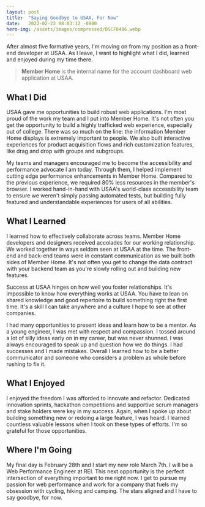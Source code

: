 ```yaml
---
layout: post
title:  "Saying Goodbye to USAA, For Now"
date:   2022-02-22 08:03:12 -0800
hero-img: /assets/images/compressed/DSCF0486.webp
---
```

After almost five formative years, I'm moving on from my position as a front-end developer at USAA. As I leave, I want to highlight what I did, learned and enjoyed during my time there.

> **Member Home** is the internal name for the account dashboard web application at USAA.

## What I Did
USAA gave me opportunities to build robust web applications. I'm most proud of the work my team and I put into Member Home. It's not often you get the opportunity to build a highly trafficked web experience, especially out of college. There was so much on the line: the information Member Home displays is extremely important to people. We also built interactive experiences for product acquisition flows and rich customization features, like drag and drop with groups and subgroups. 

My teams and managers encouraged me to become the accessibility and performance advocate I am today. Through them, I helped implement cutting edge performance enhancements in Member Home. Compared to the previous experience, we required 80% less resources in the member's browser. I worked hand-in-hand with USAA's world-class accessibility team to ensure we weren't simply passing automated tests, but building fully featured and understandable experiences for users of all abilities.

## What I Learned
I learned how to effectively collaborate across teams. Member Home developers and designers received accolades for our working relationship. We worked together in ways seldom seen at USAA at the time. The front-end and back-end teams were in constant communication as we built both sides of Member Home. It's not often you get to change the data contract with your backend team as you're slowly rolling out and building new features.

Success at USAA hinges on how well you foster relationships. It's impossible to know how everything works at USAA. You have to lean on shared knowledge and good repertoire to build something right the first time. It's a skill I can take anywhere and a culture I hope to see at other companies.

I had many opportunities to present ideas and learn how to be a mentor. As a young engineer, I was met with respect and compassion. I tossed around a lot of silly ideas early on in my career, but was never shunned. I was always encouraged to speak up and question how we do things. I had successes and I made mistakes. Overall I learned how to be a better communicator and someone who considers a problem as whole before rushing to fix it.

## What I Enjoyed
I enjoyed the freedom I was afforded to innovate and refactor. Dedicated innovation sprints, hackathon competitions and supportive scrum managers and stake holders were key in my success. Again, when I spoke up about building something new or redoing a large feature, I was heard. I learned countless valuable lessons when I took on these types of efforts. I'm so grateful for those opportunities.

## Where I'm Going
My final day is February 28th and I start my new role March 7th. I will be a Web Performance Engineer at REI. This next opportunity is the perfect intersection of everything important to me right now. I get to pursue my passion for web performance and work for a company that fuels my obsession with cycling, hiking and camping. The stars aligned and I have to say goodbye, for now. 